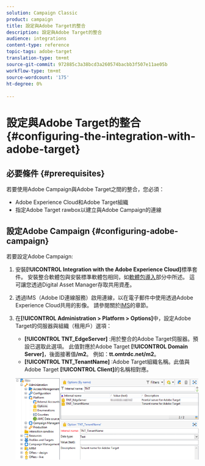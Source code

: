 ```yaml
---
solution: Campaign Classic
product: campaign
title: 設定與Adobe Target的整合
description: 設定與Adobe Target的整合
audience: integrations
content-type: reference
topic-tags: adobe-target
translation-type: tm+mt
source-git-commit: 972885c3a38bcd3a260574bacbb3f507e11ae05b
workflow-type: tm+mt
source-wordcount: '175'
ht-degree: 0%

---
```



# 設定與Adobe Target的整合{#configuring-the-integration-with-adobe-target}

## 必要條件 {#prerequisites}

若要使用Adobe Campaign與Adobe Target之間的整合，您必須：

* Adobe Experience Cloud和Adobe Target組織
* 指定Adobe Target rawbox以建立與Adobe Campaign的連線

## 設定Adobe Campaign {#configuring-adobe-campaign}

若要設定Adobe Campaign:

1. 安裝&#x200B;**[!UICONTROL Integration with the Adobe Experience Cloud]**&#x200B;標準套件。 安裝整合軟體包與安裝標準軟體包相同，如[軟體包導入](../../platform/using/working-with-data-packages.md#importing-packages)部分中所述。 這可讓您透過Digital Asset Manager存取共用資產。
1. 透過IMS（Adobe ID連線服務）啟用連線，以在電子郵件中使用透過Adobe Experience Cloud共用的影像。 請參閱關於[IMS](../../integrations/using/about-adobe-id.md)的章節。
1. 在&#x200B;**[!UICONTROL Administration > Platform > Options]**&#x200B;中，設定Adobe Target的伺服器與組織（租用戶）選項：

   * **[!UICONTROL TNT_EdgeServer]** :用於整合的Adobe Target伺服器。預設已選取此選項。 此值對應於Adobe Target **[!UICONTROL Domain Server]**，後面接著值&#x200B;**/m2**。 例如：**tt.omtrdc.net/m2**。
   * **[!UICONTROL TNT_TenantName]** :Adobe Target組織名稱。此值與Adobe Target **[!UICONTROL Client]**&#x200B;的名稱相對應。

   ![](assets/tar_options.png)

